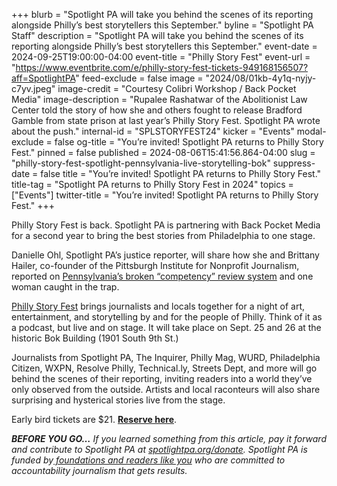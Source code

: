 +++
blurb = "Spotlight PA will take you behind the scenes of its reporting alongside Philly’s best storytellers this September."
byline = "Spotlight PA Staff"
description = "Spotlight PA will take you behind the scenes of its reporting alongside Philly’s best storytellers this September."
event-date = 2024-09-25T19:00:00-04:00
event-title = "Philly Story Fest"
event-url = "https://www.eventbrite.com/e/philly-story-fest-tickets-949168156507?aff=SpotlightPA"
feed-exclude = false
image = "2024/08/01kb-4y1q-nyjy-c7yv.jpeg"
image-credit = "Courtesy Colibri Workshop / Back Pocket Media"
image-description = "Rupalee Rashatwar of the Abolitionist Law Center told the story of how she and others fought to release Bradford Gamble from state prison at last year’s Philly Story Fest. Spotlight PA wrote about the push."
internal-id = "SPLSTORYFEST24"
kicker = "Events"
modal-exclude = false
og-title = "You’re invited! Spotlight PA returns to Philly Story Fest."
pinned = false
published = 2024-08-06T15:41:56.864-04:00
slug = "philly-story-fest-spotlight-pennsylvania-live-storytelling-bok"
suppress-date = false
title = "You’re invited! Spotlight PA returns to Philly Story Fest."
title-tag = "Spotlight PA returns to Philly Story Fest in 2024"
topics = ["Events"]
twitter-title = "You’re invited! Spotlight PA returns to Philly Story Fest."
+++

Philly Story Fest is back. Spotlight PA<strong> </strong>is partnering with Back Pocket Media for a second year to bring the best stories from Philadelphia to one stage.<strong></strong>

Danielle Ohl, Spotlight PA’s justice reporter, will share how she and Brittany Hailer, co-founder of the Pittsburgh Institute for Nonprofit Journalism, reported on <a href="https://www.spotlightpa.org/news/2023/03/pa-competency-local-solutions/">Pennsylvania’s broken “competency” review system</a> and one woman caught in the trap. <strong></strong>

<a href="http://storyfest.org">Philly Story Fest</a> brings journalists and locals together for a night of art, entertainment, and storytelling by and for the people of Philly. Think of it as a podcast, but live and on stage. It will take place on Sept. 25 and 26 at the historic Bok Building (1901 South 9th St.)

Journalists from Spotlight PA, The Inquirer, Philly Mag, WURD, Philadelphia Citizen, WXPN, Resolve Philly, Technical.ly, Streets Dept, and more will go behind the scenes of their reporting, inviting readers into a world they’ve only observed from the outside. Artists and local raconteurs will also share surprising and hysterical stories live from the stage.

Early bird tickets are $21. <a href="https://www.eventbrite.com/e/philly-story-fest-tickets-949168156507?aff=SpotlightPA"><strong>Reserve here</strong></a>.

<strong><em>BEFORE YOU GO…</em></strong><em> If you learned something from this article, pay it forward and contribute to Spotlight PA at </em><a href="https://www.spotlightpa.org/donate"><em>spotlightpa.org/donate</em></a><em>. Spotlight PA is funded by</em><a href="https://www.spotlightpa.org/support"><em> foundations and readers like you</em></a><em> who are committed to accountability journalism that gets results.</em>

